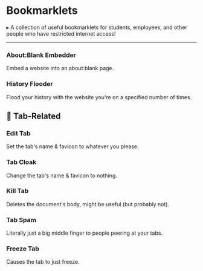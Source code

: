 # Bookmarklets
▸ A collection of useful bookmarklets for students, employees, and other people who have restricted internet access!

---
### About:Blank Embedder
Embed a website into an about:blank page.
### History Flooder
Flood your history with the website you're on a specified number of times.
## 📂 Tab-Related
### Edit Tab
Set the tab's name & favicon to whatever you please.
### Tab Cloak
Change the tab's name & favicon to nothing.
### Kill Tab
Deletes the document's body, might be useful (but probably not).
### Tab Spam
Literally just a big middle finger to people peering at your tabs.
### Freeze Tab
Causes the tab to just freeze.
